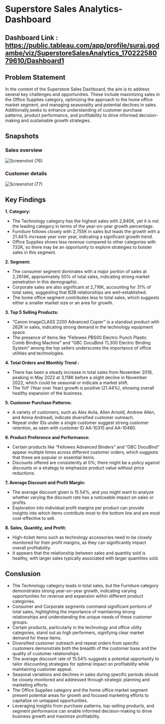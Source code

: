 
# Superstore Sales Analytics-Dashboard

## Dashboard Link : https://public.tableau.com/app/profile/suraj.godambe/viz/SuperstoreSalesAnalytics_17022258079610/Dashboard1

## Problem Statement

In the context of the Superstore Sales Dashboard, the aim is to address several key challenges and opportunities. These include maximizing sales in the Office Supplies category, optimizing the approach to the home office market segment, and managing seasonality and potential declines in sales. Additionally,seeks to enhance understanding of customer purchase patterns, product performance, and profitability to drive informed decision-making and sustainable growth strategies.

## Snapshots
### Sales overview
![Screenshot (76)](https://github.com/GBsuraj/Superstore_Sales-Analytics-Project-/assets/99246520/00cc1bef-5871-40ad-a505-c72ac595c5d7)

###  Customer details
![Screenshot (77)](https://github.com/GBsuraj/Superstore_Sales-Analytics-Project-/assets/99246520/2ffbf417-75cd-4883-b2b2-a3aec5dbecd8)

## Key Findings

**1. Category:**
   - The Technology category has the highest sales with 2,840K, yet it is not the leading category in terms of the year-on-year growth percentage.
   - Furniture follows closely with 2,755K in sales but leads the growth with a 21.44% increase year over year, indicating a significant growth trend.
   - Office Supplies shows less revenue compared to other categories with 732K, so there may be an opportunity to explore strategies to bolster sales in this segment.

**2. Segment:**
   - The consumer segment dominates with a major portion of sales at 2,2614K, approximately 50% of total sales, indicating strong market penetration in this demographic.
   - Corporate sales are also significant at 2,716K, accounting for 31% of total sales, suggesting that B2B relationships are well-established.
   - The home office segment contributes less to total sales, which suggests either a smaller market size or an area for growth.

**3. Top 5 Selling Products:**
   - “Canon imageCLASS 2200 Advanced Copier” is a standout product with 262K in sales, indicating strong demand in the technology equipment space.
   - The presence of items like “Fellowes PBS00 Electric Punch Plastic Comb Binding Machine” and “GBC DocuBind TL300 Electric Binding System” among the top sellers underscores the importance of office utilities and technologies.

**4. Total Orders and Monthly Trend :**
   - There has been a steady increase in total sales from November 2018, peaking in May 2022 at 3,118K before a slight decline in November 2022, which could be seasonal or indicate a market shift.
   - The YoY (Year over Year) growth is positive (21.44%), showing overall healthy expansion of the business.

**5. Customer Purchase Patterns:**
   - A variety of customers, such as Alex Avila, Allen Arnold, Andrew Allen, and Amna Andreadi, indicate diversified customer outreach.
   - Repeat order IDs under a single customer suggest strong customer retention, as seen with customer ID AA-10315 and AA-10480.

**6. Product Preference and Performance:**
   - Certain products like “Fellowes Advanced Binders” and “GBC DocuBind” appear multiple times across different customer orders, which suggests that these are popular or essential items.
   - Discounts offered are consistently at 0%; there might be a policy against discounts or a strategy to emphasize product value without price reductions.

**7. Average Discount and Profit Margin:**
   - The average discount given is 15.54%, and you might want to analyze whether varying the discount rate has a noticeable impact on sales or profits.
   - Exploration into individual profit margins per product can provide insights into which items contribute most to the bottom line and are most cost-effective to sell.

**8. Sales, Quantity, and Profit:**
   - High-ticket items such as technology accessories need to be closely monitored for their profit margins, as they can significantly impact overall profitability.
   - It appears that the relationship between sales and quantity sold is healthy, with larger sales typically associated with larger quantities sold.



## Conslusion

- The Technology category leads in total sales, but the Furniture category demonstrates strong year-on-year growth, indicating varying opportunities for revenue and expansion within different product categories.
- Consumer and Corporate segments command significant portions of total sales, highlighting the importance of maintaining strong relationships and understanding the unique needs of these customer groups.
- Certain products, particularly in the technology and office utility categories, stand out as high performers, signifying clear market demand for these items.
- Diversified customer outreach and repeat orders from specific customers demonstrate both the breadth of the customer base and the quality of customer relationships.
- The average discount rate of 15.54% suggests a potential opportunity to tailor discounting strategies for optimal impact on profitability while maintaining customer appeal.
- Seasonal variations and declines in sales during specific periods should be closely monitored and addressed through strategic planning and marketing efforts.
- The Office Supplies category and the home office market segment present potential areas for growth and focused marketing efforts to capitalize on untapped opportunities. 
- Leveraging insights from purchase patterns, top-selling products, and segment performance can enable informed decision-making to drive business growth and maximize profitability.
